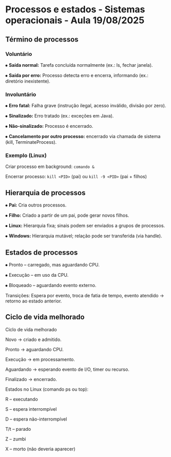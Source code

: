 # Processos e estados - Sistemas operacionais - Aula 19/08/2025

## Término de processos

### Voluntário

⦁ **Saída normal:** Tarefa concluída normalmente (ex.: ls, fechar janela).

⦁ **Saída por erro:** Processo detecta erro e encerra, informando (ex.: diretório inexistente).

### Involuntário

⦁ **Erro fatal:** Falha grave (instrução ilegal, acesso inválido, divisão por zero).

⦁ **Sinalizado:** Erro tratado (ex.: exceções em Java).

⦁ **Não-sinalizado:** Processo é encerrado.

⦁ **Cancelamento por outro processo:** encerrado via chamada de sistema (kill, TerminateProcess).

### Exemplo (Linux)

Criar processo em background: `comando &`

Encerrar processo: `kill <PID>` (pai) ou `kill -9 <PID>` (pai + filhos)

## Hierarquia de processos

⦁ **Pai:** Cria outros processos.

⦁ **Filho:** Criado a partir de um pai, pode gerar novos filhos.

⦁ **Linux:** Hierarquia fixa; sinais podem ser enviados a grupos de processos.

⦁ **Windows:** Hierarquia mutável; relação pode ser transferida (via handle).

## Estados de processos

⦁ Pronto – carregado, mas aguardando CPU.

⦁ Execução – em uso da CPU.

⦁ Bloqueado – aguardando evento externo.

Transições: Espera por evento, troca de fatia de tempo, evento atendido → retorno ao estado anterior.

## Ciclo de vida melhorado

Ciclo de vida melhorado

Novo → criado e admitido.

Pronto → aguardando CPU.

Execução → em processamento.

Aguardando → esperando evento de I/O, timer ou recurso.

Finalizado → encerrado.

Estados no Linux (comando ps ou top):

R – executando

S – espera interrompível

D – espera não-interrompível

T/t – parado

Z – zumbi

X – morto (não deveria aparecer)
